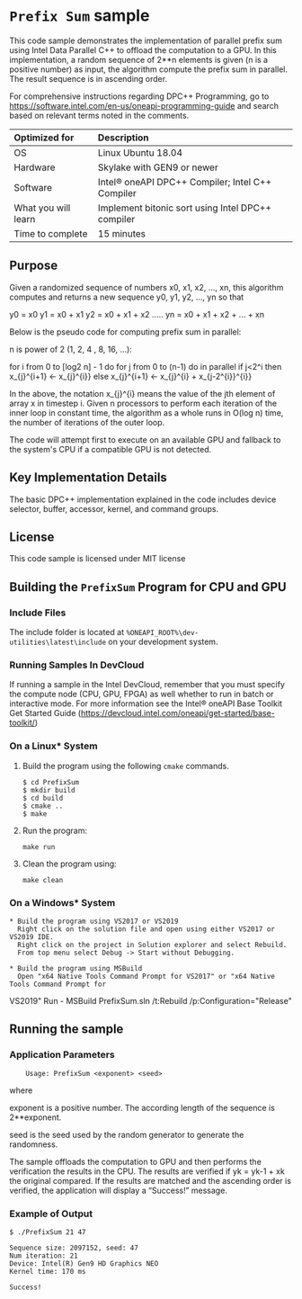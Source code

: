 # `Prefix Sum` sample

This code sample demonstrates the implementation of parallel prefix sum using Intel Data Parallel C++ to
offload the computation to a GPU. In this implementation, a random sequence of 2**n elements is given
(n is a positive number) as input, the algorithm compute the prefix sum in parallel. The result sequence is
in ascending order.

For comprehensive instructions regarding DPC++ Programming, go to
https://software.intel.com/en-us/oneapi-programming-guide
and search based on relevant terms noted in the comments.
  
| Optimized for                     | Description
|:---                               |:---
| OS                                | Linux Ubuntu 18.04
| Hardware                          | Skylake with GEN9 or newer
| Software                          | Intel&reg; oneAPI DPC++ Compiler; Intel C++ Compiler
| What you will learn               | Implement bitonic sort using Intel DPC++ compiler
| Time to complete                  | 15 minutes


## Purpose

Given a randomized sequence of numbers x0, x1, x2, ..., xn, this algorithm computes and returns
a new sequence y0, y1, y2, ..., yn so that

y0 = x0
y1 = x0 + x1
y2 = x0 + x1 + x2
.....
yn = x0 + x1 + x2 + ... + xn

Below is the pseudo code for computing prefix sum in parallel:

n is power of 2 (1, 2, 4 , 8, 16, ...):

for i from 0 to  [log2 n] - 1 do
   for j from 0 to (n-1) do in parallel
     if j<2^i then
       x_{j}^{i+1} <- x_{j}^{i}}
     else
       x_{j}^{i+1} <- x_{j}^{i} + x_{j-2^{i}}^{i}}

In the above, the notation x_{j}^{i} means the value of the jth element of array x in timestep i.
Given n processors to perform each iteration of the inner loop in constant time, the algorithm
as a whole runs in O(log n) time, the number of iterations of the outer loop.

The code will attempt first to execute on an available GPU and fallback to the system's CPU if a
compatible GPU is not detected.

## Key Implementation Details

The basic DPC++ implementation explained in the code includes device selector, buffer, accessor, kernel, and command
groups.

## License  
This code sample is licensed under MIT license  

## Building the `PrefixSum` Program for CPU and GPU

### Include Files
The include folder is located at `%ONEAPI_ROOT%\dev-utilities\latest\include` on your development system.

### Running Samples In DevCloud
If running a sample in the Intel DevCloud, remember that you must specify the compute node (CPU, GPU,
FPGA) as well whether to run in batch or interactive mode. For more information see the Intel® oneAPI
Base Toolkit Get Started Guide (https://devcloud.intel.com/oneapi/get-started/base-toolkit/)

### On a Linux* System
1. Build the program using the following `cmake` commands. 
    ``` 
    $ cd PrefixSum
    $ mkdir build
    $ cd build
    $ cmake ..
    $ make
    ```

2. Run the program:
    ```
    make run
    ```

3. Clean the program using:
    ```
    make clean
    ```

### On a Windows* System
    * Build the program using VS2017 or VS2019
      Right click on the solution file and open using either VS2017 or VS2019 IDE.
      Right click on the project in Solution explorer and select Rebuild.
      From top menu select Debug -> Start without Debugging.

    * Build the program using MSBuild
      Open "x64 Native Tools Command Prompt for VS2017" or "x64 Native Tools Command Prompt for
 VS2019"
      Run - MSBuild PrefixSum.sln /t:Rebuild /p:Configuration="Release"

## Running the sample
### Application Parameters
	
        Usage: PrefixSum <exponent> <seed>

where

exponent is a positive number. The according length of the sequence is 2**exponent.

seed is the seed used by the random generator to generate the randomness.

The sample offloads the computation to GPU and then performs the verification the results in the CPU.
The results are verified if yk = yk-1 + xk the original compared. If the results are matched and
the ascending order is verified, the application will display a “Success!” message.

### Example of Output
```
$ ./PrefixSum 21 47

Sequence size: 2097152, seed: 47
Num iteration: 21
Device: Intel(R) Gen9 HD Graphics NEO
Kernel time: 170 ms

Success!
```
